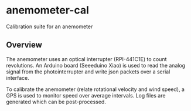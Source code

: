# anemometer-cal
Calibration suite for an anemometer

## Overview
The anemometer uses an optical interrupter (RPI-441C1E) to count revolutions. An Arduino board (Seeeduino Xiao) is used to read the analog signal from the photointerrupter and write json packets over a serial interface. 

To calibrate the anemometer (relate rotational velocity and wind speed), a GPS is used to monitor speed over average intervals. Log files are generated which can be post-processed.
